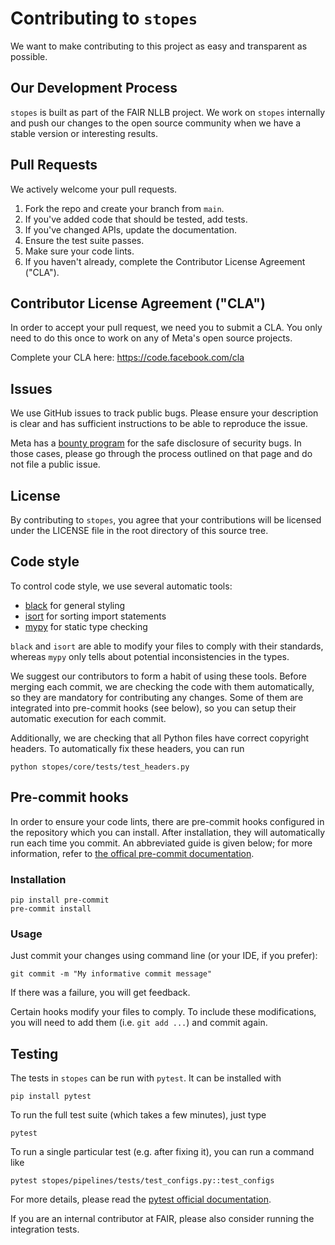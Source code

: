 # Contributing to `stopes`

We want to make contributing to this project as easy and transparent as
possible.

## Our Development Process

`stopes` is built as part of the FAIR NLLB project. We work on `stopes` internally
and push our changes to the open source community when we have a stable version
or interesting results.

## Pull Requests

We actively welcome your pull requests.

1. Fork the repo and create your branch from `main`.
2. If you've added code that should be tested, add tests.
3. If you've changed APIs, update the documentation.
4. Ensure the test suite passes.
5. Make sure your code lints.
6. If you haven't already, complete the Contributor License Agreement ("CLA").

## Contributor License Agreement ("CLA")

In order to accept your pull request, we need you to submit a CLA. You only need
to do this once to work on any of Meta's open source projects.

Complete your CLA here: <https://code.facebook.com/cla>

## Issues

We use GitHub issues to track public bugs. Please ensure your description is
clear and has sufficient instructions to be able to reproduce the issue.

Meta has a [bounty program](https://www.facebook.com/whitehat/) for the safe
disclosure of security bugs. In those cases, please go through the process
outlined on that page and do not file a public issue.


## License

By contributing to `stopes`, you agree that your contributions will be licensed
under the LICENSE file in the root directory of this source tree.

## Code style

To control code style, we use several automatic tools:

- [black](https://black.readthedocs.io/en/stable/) for general styling
- [isort](https://pycqa.github.io/isort/) for sorting import statements
- [mypy](https://mypy.readthedocs.io/en/stable/) for static type checking

`black` and `isort` are able to modify your files to comply with their standards,
whereas `mypy` only tells about potential inconsistencies in the types.

We suggest our contributors to form a habit of using these tools.
Before merging each commit, we are checking the code with them automatically,
so they are mandatory for contributing any changes. Some of them are integrated into pre-commit hooks (see below), so you can setup their automatic execution for each commit.

Additionally, we are checking that all Python files have correct copyright headers.
To automatically fix these headers, you can run

```
python stopes/core/tests/test_headers.py
```

## Pre-commit hooks

In order to ensure your code lints, there are pre-commit hooks configured in the repository which you can install.
After installation, they will automatically run each time you commit.
An abbreviated guide is given below; for more information, refer to [the offical pre-commit documentation](https://pre-commit.com/).

### Installation

```
pip install pre-commit
pre-commit install
```

### Usage

Just commit your changes using command line (or your IDE, if you prefer):

```
git commit -m "My informative commit message"
```

If there was a failure, you will get feedback.

Certain hooks modify your files to comply.
To include these modifications, you will need to add them (i.e. `git add ...`) and commit again.

## Testing

The tests in `stopes` can be run with `pytest`.
It can be installed with

```
pip install pytest
```

To run the full test suite (which takes a few minutes), just type

```
pytest
```

To run a single particular test (e.g. after fixing it), you can run a command like

```
pytest stopes/pipelines/tests/test_configs.py::test_configs
```

For more details, please read the [pytest official documentation](https://docs.pytest.org/).

If you are an internal contributor at FAIR, please also consider running the integration tests.

